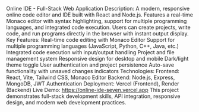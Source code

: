 Online IDE - Full-Stack Web Application
Description:
A modern, responsive online code editor and IDE built with React and Node.js. Features a real-time Monaco editor with syntax highlighting, support for multiple programming languages, and integrated code execution. Users can create projects, write code, and run programs directly in the browser with instant output display.
Key Features:
Real-time code editing with Monaco Editor
Support for multiple programming languages (JavaScript, Python, C++, Java, etc.)
Integrated code execution with input/output handling
Project and file management system
Responsive design for desktop and mobile
Dark/light theme toggle
User authentication and project persistence
Auto-save functionality with unsaved changes indicators
Technologies:
Frontend: React, Vite, Tailwind CSS, Monaco Editor
Backend: Node.js, Express, MongoDB, JWT Authentication
Deployment: Vercel (Frontend), Render (Backend)
Live Demo: https://online-ide-seven.vercel.app
This project demonstrates full-stack development skills, API integration, responsive design, and modern web development practices.
